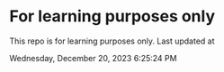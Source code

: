 # For learning purposes only
This repo is for learning purposes only.
Last updated at

Wednesday, December 20, 2023 6:25:24 PM

